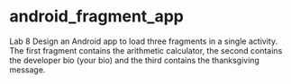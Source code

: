 # android_fragment_app

Lab 8 Design an Android app to load three fragments in a single activity. The first fragment contains the arithmetic calculator, the second contains the developer bio (your bio) and the third contains the thanksgiving message. 
